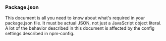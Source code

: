 ### Package.json

This document is all you need to know about what's required in your package.json file. It must be actual JSON, not just a JavaScript object literal.
A lot of the behavior described in this document is affected by the config settings described in npm-config.
